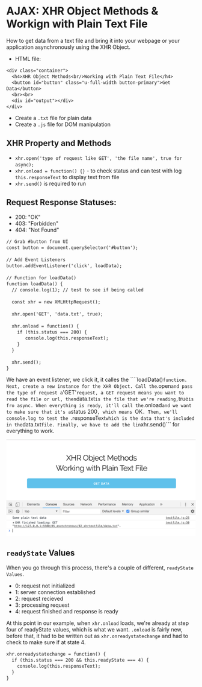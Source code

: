 # AJAX: XHR Object Methods & Workign with Plain Text File

How to get data from a text file and bring it into your webpage or your application asynchronously using the XHR Object.

* HTML file:

```
<div class="container">
  <h4>XHR Object Methods<br/>Working with Plain Text File</h4>
  <button id="button" class="u-full-width button-primary">Get Data</button>
  <br><br>
  <div id="output"></div>
</div>
```

* Create a ```.txt``` file for plain data
* Create a ```.js``` file for DOM manipulation

## XHR Property and Methods

* ```xhr.open('type of request like GET', 'the file name', true for async);```
* ```xhr.onload = function() {}``` - to check status and can test with log ```this.responseText``` to display text from file
* ```xhr.send()``` is required to run

## Request Response Statuses:

* 200: "OK"
* 403: "Forbidden"
* 404: "Not Found"

```
// Grab #button from UI
const button = document.querySelector('#button');

// Add Event Listeners
button.addEventListener('click', loadData);

// Function for loadData()
function loadData() {
  // console.log(1); // test to see if being called

  const xhr = new XMLHttpRequest();

  xhr.open('GET', 'data.txt', true);

  xhr.onload = function() {
    if (this.status === 200) {
       console.log(this.responseText);
    }
  }

  xhr.send();
}
```

We have an event listener, we click it, it calles the ````loadData()``` function. Next, create a new instance for the XHR Object. Call the ```.open``` and pass the type of request a ```'GET'``` request, a GET request means you want to read the file or url, then ```data.txt``` is the file that we're reading, ```true``` is fro async. When everything is ready, it'll call the ```.onload``` and we want to make sure that it's a ```status 200```, which means ```OK```. Then, we'll console.log to test the ```.responseText``` which is the data that's included in the ```data.txt``` file. Finally, we have to add the lin ```xhr.send()``` for everything to work.

<kbd>![alt text](img/gettextfile.png "screenshot")</kbd>

## ```readyState``` Values

When you go through this process, there's a couple of different, ```readyState Values```.

* 0: request not initialized
* 1: server connection established
* 2: request recieved
* 3: processing request
* 4: request finished and response is ready

At this point in our example, when ```xhr.onload``` loads, we're already at step four of readyState values, which is what we want. ```.onload``` is fairly new, before that, it had to be written out as ```xhr.onreadystatechange``` and had to check to make sure if at state 4.

```
xhr.onreadystatechange = function() {
  if (this.status === 200 && this.readyState === 4) {
    console.log(this.responseText);
  }
}
```

